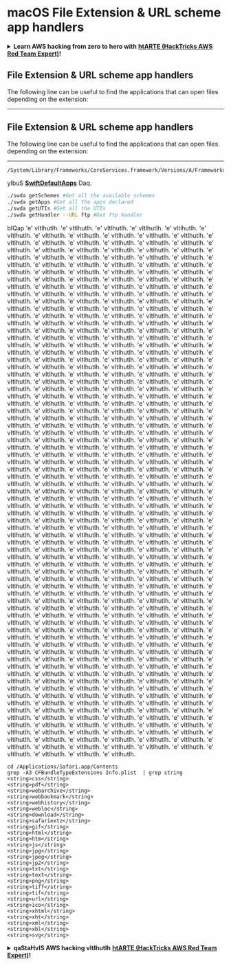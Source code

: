 # macOS File Extension & URL scheme app handlers

<details>

<summary><strong>Learn AWS hacking from zero to hero with</strong> <a href="https://training.hacktricks.xyz/courses/arte"><strong>htARTE (HackTricks AWS Red Team Expert)</strong></a><strong>!</strong></summary>

Other ways to support HackTricks:

* If you want to see your **company advertised in HackTricks** or **download HackTricks in PDF** Check the [**SUBSCRIPTION PLANS**](https://github.com/sponsors/carlospolop)!
* Get the [**official PEASS & HackTricks swag**](https://peass.creator-spring.com)
* Discover [**The PEASS Family**](https://opensea.io/collection/the-peass-family), our collection of exclusive [**NFTs**](https://opensea.io/collection/the-peass-family)
* **Join the** 💬 [**Discord group**](https://discord.gg/hRep4RUj7f) or the [**telegram group**](https://t.me/peass) or **follow** us on **Twitter** 🐦 [**@carlospolopm**](https://twitter.com/hacktricks_live)**.**
* **Share your hacking tricks by submitting PRs to the** [**HackTricks**](https://github.com/carlospolop/hacktricks) and [**HackTricks Cloud**](https://github.com/carlospolop/hacktricks-cloud) github repos.

</details>

## File Extension & URL scheme app handlers

The following line can be useful to find the applications that can open files depending on the extension:

---

## File Extension & URL scheme app handlers

The following line can be useful to find the applications that can open files depending on the extension:

---
```bash
/System/Library/Frameworks/CoreServices.framework/Versions/A/Frameworks/LaunchServices.framework/Versions/A/Support/lsregister -dump | grep -E "path:|bindings:|name:"
```
yIbuS [**SwiftDefaultApps**](https://github.com/Lord-Kamina/SwiftDefaultApps) Daq.
```bash
./swda getSchemes #Get all the available schemes
./swda getApps #Get all the apps declared
./swda getUTIs #Get all the UTIs
./swda getHandler --URL ftp #Get ftp handler
```
bIQap 'e' vItlhutlh. 'e' vItlhutlh. 'e' vItlhutlh. 'e' vItlhutlh. 'e' vItlhutlh. 'e' vItlhutlh. 'e' vItlhutlh. 'e' vItlhutlh. 'e' vItlhutlh. 'e' vItlhutlh. 'e' vItlhutlh. 'e' vItlhutlh. 'e' vItlhutlh. 'e' vItlhutlh. 'e' vItlhutlh. 'e' vItlhutlh. 'e' vItlhutlh. 'e' vItlhutlh. 'e' vItlhutlh. 'e' vItlhutlh. 'e' vItlhutlh. 'e' vItlhutlh. 'e' vItlhutlh. 'e' vItlhutlh. 'e' vItlhutlh. 'e' vItlhutlh. 'e' vItlhutlh. 'e' vItlhutlh. 'e' vItlhutlh. 'e' vItlhutlh. 'e' vItlhutlh. 'e' vItlhutlh. 'e' vItlhutlh. 'e' vItlhutlh. 'e' vItlhutlh. 'e' vItlhutlh. 'e' vItlhutlh. 'e' vItlhutlh. 'e' vItlhutlh. 'e' vItlhutlh. 'e' vItlhutlh. 'e' vItlhutlh. 'e' vItlhutlh. 'e' vItlhutlh. 'e' vItlhutlh. 'e' vItlhutlh. 'e' vItlhutlh. 'e' vItlhutlh. 'e' vItlhutlh. 'e' vItlhutlh. 'e' vItlhutlh. 'e' vItlhutlh. 'e' vItlhutlh. 'e' vItlhutlh. 'e' vItlhutlh. 'e' vItlhutlh. 'e' vItlhutlh. 'e' vItlhutlh. 'e' vItlhutlh. 'e' vItlhutlh. 'e' vItlhutlh. 'e' vItlhutlh. 'e' vItlhutlh. 'e' vItlhutlh. 'e' vItlhutlh. 'e' vItlhutlh. 'e' vItlhutlh. 'e' vItlhutlh. 'e' vItlhutlh. 'e' vItlhutlh. 'e' vItlhutlh. 'e' vItlhutlh. 'e' vItlhutlh. 'e' vItlhutlh. 'e' vItlhutlh. 'e' vItlhutlh. 'e' vItlhutlh. 'e' vItlhutlh. 'e' vItlhutlh. 'e' vItlhutlh. 'e' vItlhutlh. 'e' vItlhutlh. 'e' vItlhutlh. 'e' vItlhutlh. 'e' vItlhutlh. 'e' vItlhutlh. 'e' vItlhutlh. 'e' vItlhutlh. 'e' vItlhutlh. 'e' vItlhutlh. 'e' vItlhutlh. 'e' vItlhutlh. 'e' vItlhutlh. 'e' vItlhutlh. 'e' vItlhutlh. 'e' vItlhutlh. 'e' vItlhutlh. 'e' vItlhutlh. 'e' vItlhutlh. 'e' vItlhutlh. 'e' vItlhutlh. 'e' vItlhutlh. 'e' vItlhutlh. 'e' vItlhutlh. 'e' vItlhutlh. 'e' vItlhutlh. 'e' vItlhutlh. 'e' vItlhutlh. 'e' vItlhutlh. 'e' vItlhutlh. 'e' vItlhutlh. 'e' vItlhutlh. 'e' vItlhutlh. 'e' vItlhutlh. 'e' vItlhutlh. 'e' vItlhutlh. 'e' vItlhutlh. 'e' vItlhutlh. 'e' vItlhutlh. 'e' vItlhutlh. 'e' vItlhutlh. 'e' vItlhutlh. 'e' vItlhutlh. 'e' vItlhutlh. 'e' vItlhutlh. 'e' vItlhutlh. 'e' vItlhutlh. 'e' vItlhutlh. 'e' vItlhutlh. 'e' vItlhutlh. 'e' vItlhutlh. 'e' vItlhutlh. 'e' vItlhutlh. 'e' vItlhutlh. 'e' vItlhutlh. 'e' vItlhutlh. 'e' vItlhutlh. 'e' vItlhutlh. 'e' vItlhutlh. 'e' vItlhutlh. 'e' vItlhutlh. 'e' vItlhutlh. 'e' vItlhutlh. 'e' vItlhutlh. 'e' vItlhutlh. 'e' vItlhutlh. 'e' vItlhutlh. 'e' vItlhutlh. 'e' vItlhutlh. 'e' vItlhutlh. 'e' vItlhutlh. 'e' vItlhutlh. 'e' vItlhutlh. 'e' vItlhutlh. 'e' vItlhutlh. 'e' vItlhutlh. 'e' vItlhutlh. 'e' vItlhutlh. 'e' vItlhutlh. 'e' vItlhutlh. 'e' vItlhutlh. 'e' vItlhutlh. 'e' vItlhutlh. 'e' vItlhutlh. 'e' vItlhutlh. 'e' vItlhutlh. 'e' vItlhutlh. 'e' vItlhutlh. 'e' vItlhutlh. 'e' vItlhutlh. 'e' vItlhutlh. 'e' vItlhutlh. 'e' vItlhutlh. 'e' vItlhutlh. 'e' vItlhutlh. 'e' vItlhutlh. 'e' vItlhutlh. 'e' vItlhutlh. 'e' vItlhutlh. 'e' vItlhutlh. 'e' vItlhutlh. 'e' vItlhutlh. 'e' vItlhutlh. 'e' vItlhutlh. 'e' vItlhutlh. 'e' vItlhutlh. 'e' vItlhutlh. 'e' vItlhutlh. 'e' vItlhutlh. 'e' vItlhutlh. 'e' vItlhutlh. 'e' vItlhutlh. 'e' vItlhutlh. 'e' vItlhutlh. 'e' vItlhutlh. 'e' vItlhutlh. 'e' vItlhutlh. 'e' vItlhutlh. 'e' vItlhutlh. 'e' vItlhutlh. 'e' vItlhutlh. 'e' vItlhutlh. 'e' vItlhutlh. 'e' vItlhutlh. 'e' vItlhutlh. 'e' vItlhutlh. 'e' vItlhutlh. 'e' vItlhutlh. 'e' vItlhutlh. 'e' vItlhutlh. 'e' vItlhutlh. 'e' vItlhutlh. 'e' vItlhutlh. 'e' vItlhutlh. 'e' vItlhutlh. 'e' vItlhutlh. 'e' vItlhutlh. 'e' vItlhutlh. 'e' vItlhutlh. 'e' vItlhutlh. 'e' vItlhutlh. 'e' vItlhutlh. 'e' vItlhutlh. 'e' vItlhutlh. 'e' vItlhutlh. 'e' vItlhutlh. 'e' vItlhutlh. 'e' vItlhutlh. 'e' vItlhutlh. 'e' vItlhutlh. 'e' vItlhutlh. 'e' vItlhutlh. 'e' vItlhutlh. 'e' vItlhutlh. 'e' vItlhutlh. 'e' vItlhutlh. 'e' vItlhutlh. 'e' vItlhutlh. 'e' vItlhutlh. 'e' vItlhutlh. 'e' vItlhutlh. 'e' vItlhutlh. 'e' vItlhutlh. 'e' vItlhutlh. 'e' vItlhutlh. 'e' vItlhutlh. 'e' vItlhutlh. 'e' vItlhutlh. 'e' vItlhutlh. 'e' vItlhutlh. 'e' vItlhutlh. 'e' vItlhutlh. 'e' vItlhutlh. 'e' vItlhutlh. 'e' vItlhutlh. 'e' vItlhutlh. 'e' vItlhutlh. 'e' vItlhutlh. 'e' vItlhutlh. 'e' vItlhutlh. 'e' vItlhutlh. 'e' vItlhutlh. 'e' vItlhutlh. 'e' vItlhutlh. 'e' vItlhutlh. 'e' vItlhutlh. 'e' vItlhutlh. 'e' vItlhutlh. 'e' vItlhutlh. 'e' vItlhutlh. 'e' vItlhutlh. 'e' vItlhutlh. 'e' vItlhutlh. 'e' vItlhutlh. 'e' vItlhutlh. 'e' vItlhutlh. 'e' vItlhutlh. 'e' vItlhutlh. 'e' vItlhutlh. 'e' vItlhutlh. 'e' vItlhutlh. 'e' vItlhutlh. 'e' vItlhutlh. 'e' vItlhutlh. 'e' vItlhutlh. 'e' vItlhutlh. 'e' vItlhutlh. 'e' vItlhutlh. 'e' vItlhutlh. 'e' vItlhutlh. 'e' vItlhutlh. 'e' vItlhutlh. 'e' vItlhutlh. 'e' vItlhutlh. 'e' vItlhutlh. 'e' vItlhutlh. 'e' vItlhutlh. 'e' vItlhutlh. 'e' vItlhutlh. 'e' vItlhutlh. 'e' vItlhutlh. 'e' vItlhutlh. 'e' vItlhutlh. 'e' vItlhutlh. 'e' vItlhutlh. 'e' vItlhutlh. 'e' vItlhutlh. 'e' vItlhutlh. 'e' vItlhutlh. 'e' vItlhutlh. 'e' vItlhutlh. 'e' vItlhutlh. 'e' vItlhutlh. 'e' vItlhutlh. 'e' vItlhutlh. 'e' vItlhutlh. 'e' vItlhutlh. 'e' vItlhutlh. 'e' vItlhutlh. 'e' vItlhutlh. 'e' vItlhutlh. 'e' vItlhutlh. 'e' vItlhutlh. 'e' vItlhutlh. 'e' vItlhutlh. 'e' vItlhutlh. 'e' vItlhutlh. 'e' vItlhutlh. 'e' vItlhutlh. 'e' vItlhutlh. 'e' vItlhutlh. 'e' vItlhutlh. 'e' vItlhutlh. 'e' vItlhutlh. 'e' vItlhutlh. 'e' vItlhutlh. 'e' vItlhutlh. 'e' vItlhutlh. 'e' vItlhutlh. 'e' vItlhutlh. 'e' vItlhutlh. 'e' vItlhutlh. 'e' vItlhutlh. 'e' vItlhutlh. 'e' vItlhutlh. 'e' vItlhutlh. 'e' vItlhutlh. 'e' vItlhutlh. 'e' vItlhutlh. 'e' vItlhutlh. 'e' vItlhutlh. 'e' vItlhutlh. 'e' vItlhutlh. 'e' vItlhutlh. 'e' vItlhutlh. 'e' vItlhutlh. 'e' vItlhutlh. 'e' vItlhutlh. 'e' vItlhutlh. 'e' vItlhutlh. 'e' vItlhutlh. 'e' vItlhutlh. 'e' vItlhutlh. 'e' vItlhutlh. 'e' vItlhutlh. 'e' vItlhutlh. 'e' vItlhutlh. 'e' vItlhutlh. 'e' vItlhutlh. 'e' vItlhutlh. 'e' vItlhutlh. 'e' vItlhutlh. 'e' vItlhutlh. 'e' vItlhutlh. 'e' vItlhutlh. 'e' vItlhutlh. 'e' vItlhutlh. 'e' vItlhutlh. 'e' vItlhutlh. 'e' vItlhutlh. 'e' vItlhutlh. 'e' vItlhutlh. 'e' vItlhutlh. 'e' vItlhutlh. 'e' vItlhutlh. 'e' vItlhutlh. 'e' vItlhutlh. 'e' vItlhutlh. 'e' vItlhutlh. 'e' vItlhutlh. 'e' vItlhutlh. 'e' vItlhutlh. 'e' vItlhutlh. 'e' vItlhutlh. 'e' vItlhutlh. 'e' vItlhutlh. 'e' vItlhutlh. 'e' vItlhutlh. 'e' vItlhutlh. 'e' vItlhutlh. 'e' vItlhutlh. 'e' vItlhutlh. 'e' vItlhutlh. 'e' vItlhutlh. 'e' vItlhutlh. 'e' vItlhutlh. 'e' vItlhutlh. 'e' vItlhutlh. 'e' vItlhutlh. 'e' vItlhutlh. 'e' vItlhutlh. 'e' vItlhutlh. 'e' vItlhutlh. 'e' vItlhutlh. 'e' vItlhutlh. 'e' vItlhutlh. 'e' vItlhutlh. 'e' vItlhutlh. 'e' vItlhutlh. 'e' vItlhutlh. 'e' vItlhutlh. 'e' vItlhutlh. 'e' vItlhutlh. 'e' vItlhutlh. 'e' vItlhutlh. 'e' vItlhutlh. 'e' vItlhutlh. 'e' vItlhutlh. 'e' vItlhutlh. 'e' vItlhutlh. 'e' vItlhutlh. 'e' vItlhutlh. 'e' vItlhutlh. 'e' vItlhutlh. 'e' vItlhutlh.
```
cd /Applications/Safari.app/Contents
grep -A3 CFBundleTypeExtensions Info.plist  | grep string
<string>css</string>
<string>pdf</string>
<string>webarchive</string>
<string>webbookmark</string>
<string>webhistory</string>
<string>webloc</string>
<string>download</string>
<string>safariextz</string>
<string>gif</string>
<string>html</string>
<string>htm</string>
<string>js</string>
<string>jpg</string>
<string>jpeg</string>
<string>jp2</string>
<string>txt</string>
<string>text</string>
<string>png</string>
<string>tiff</string>
<string>tif</string>
<string>url</string>
<string>ico</string>
<string>xhtml</string>
<string>xht</string>
<string>xml</string>
<string>xbl</string>
<string>svg</string>
```
<details>

<summary><strong>qaStaHvIS AWS hacking vItlhutlh</strong> <a href="https://training.hacktricks.xyz/courses/arte"><strong>htARTE (HackTricks AWS Red Team Expert)</strong></a><strong>!</strong></summary>

Other ways to support HackTricks:

* If you want to see your **company advertised in HackTricks** or **download HackTricks in PDF** Check the [**SUBSCRIPTION PLANS**](https://github.com/sponsors/carlospolop)!
* Get the [**official PEASS & HackTricks swag**](https://peass.creator-spring.com)
* Discover [**The PEASS Family**](https://opensea.io/collection/the-peass-family), our collection of exclusive [**NFTs**](https://opensea.io/collection/the-peass-family)
* **Join the** 💬 [**Discord group**](https://discord.gg/hRep4RUj7f) or the [**telegram group**](https://t.me/peass) or **follow** us on **Twitter** 🐦 [**@carlospolopm**](https://twitter.com/hacktricks_live)**.**
* **Share your hacking tricks by submitting PRs to the** [**HackTricks**](https://github.com/carlospolop/hacktricks) and [**HackTricks Cloud**](https://github.com/carlospolop/hacktricks-cloud) github repos.

</details>

